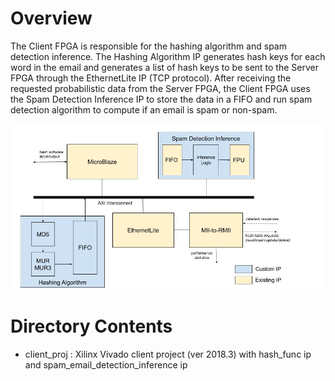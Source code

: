 # Overview

The Client FPGA is responsible for the hashing algorithm and spam detection inference. The
Hashing Algorithm IP generates hash keys for each word in the email and generates a list of hash
keys to be sent to the Server FPGA through the EthernetLite IP (TCP protocol). After receiving
the requested probabilistic data from the Server FPGA, the Client FPGA uses the Spam
Detection Inference IP to store the data in a FIFO and run spam detection algorithm to compute
if an email is spam or non-spam.

![Alt text](Client_FPGA_Block_Diagram.jpg?raw=true "Title")

# Directory Contents

 * client_proj : Xilinx Vivado client project (ver 2018.3) with hash_func ip and spam_email_detection_inference ip
